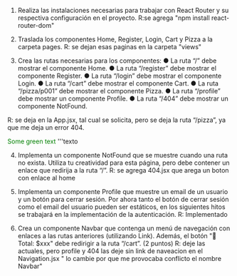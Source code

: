 1. Realiza las instalaciones necesarias para trabajar con React Router y su respectiva
configuración en el proyecto. 
<span style="color: #RRGGBB;">R:se agrega "npm install react-router-dom"</span>

2. Traslada los componentes Home, Register, Login, Cart y Pizza a la carpeta pages.
<span style="color: #RRGGBB;">R: se dejan esas paginas en la carpeta "views"</span>


3. Crea las rutas necesarias para los componentes: 
● La ruta “/” debe mostrar el componente Home.
● La ruta “/register” debe mostrar el componente Register.
● La ruta “/login” debe mostrar el componente Login.
● La ruta “/cart” debe mostrar el componente Cart.
● La ruta “/pizza/p001” debe mostrar el componente Pizza.
● La ruta “/profile” debe mostrar un componente Profile.
● La ruta “/404” debe mostrar un componente NotFound.

<span style="color: #RRGGBB;">R: se deja en la App.jsx, tal cual se solicita, pero  se deja la ruta  “/pizza”, ya que me deja un error 404.</span>

<span style="color: green"> Some green text </span>
'''texto

4. Implementa un componente NotFound que se muestre cuando una ruta no exista.
Utiliza tu creatividad para esta página, pero debe contener un enlace que redirija a la
ruta “/”.
 <span style="color: #RRGGBB;">R: se agrega 404.jsx que arega un boton con enlace al home</span>

5. Implementa un componente Profile que muestre un email de un usuario y un botón
para cerrar sesión.
Por ahora tanto el botón de cerrar sesión como el email del usuario pueden ser
estáticos, en los siguientes hitos se trabajará en la implementación de la
autenticación.
<span style="color: #RRR:">R: Implementado</span>

6. Crea un componente Navbar que contenga un menú de navegación con enlaces a las
rutas anteriores (utilizando Link). Además, el botón "🛒 Total: $xxx" debe redirigir a la
ruta “/cart”. (2 puntos)
<span style="color: #RRGGBB;">R: deje las actuales, pero profile y 404 las deje sin link de naveacion en el Navigation.jsx " lo cambie por que me provocaba conflicto el nombre Navbar"
</span>